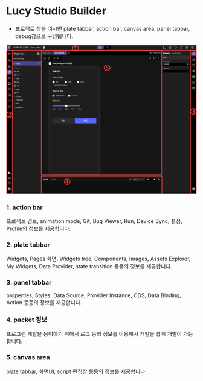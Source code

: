 # Lucy Studio Builder

* 프로젝트 창을 여시면 plate tabbar, action bar, canvas area, panel tabbar, debug창으로 구성됩니다.


![](../assets/menu1.png)


### 1. action bar
프로젝트 경로, animation mode, Git, Bug Viewer, Run, Device Sync, 설정, Profile의 정보를 제공합니다.


### 2. plate tabbar
Widgets, Pages 화면, Widgets tree, Components, Images, Assets Explorer, My Widgets, Data Provider, state transition 등등의 정보를 제공합니다.


### 3. panel tabbar 
properties, Styles, Data Source, Provider Instance, CDS, Data Binding, Action 등등의 정보를 제공합니다.


### 4. packet 정보
프로그램 개발을 용이하기 위해서 로그 등의 정보를 이용해서 개발을 쉽게 개발이 가능합니다.

### 5. canvas area
plate tabbar, 화면UI, script 편집창 등등의 정보를 제공합니다.